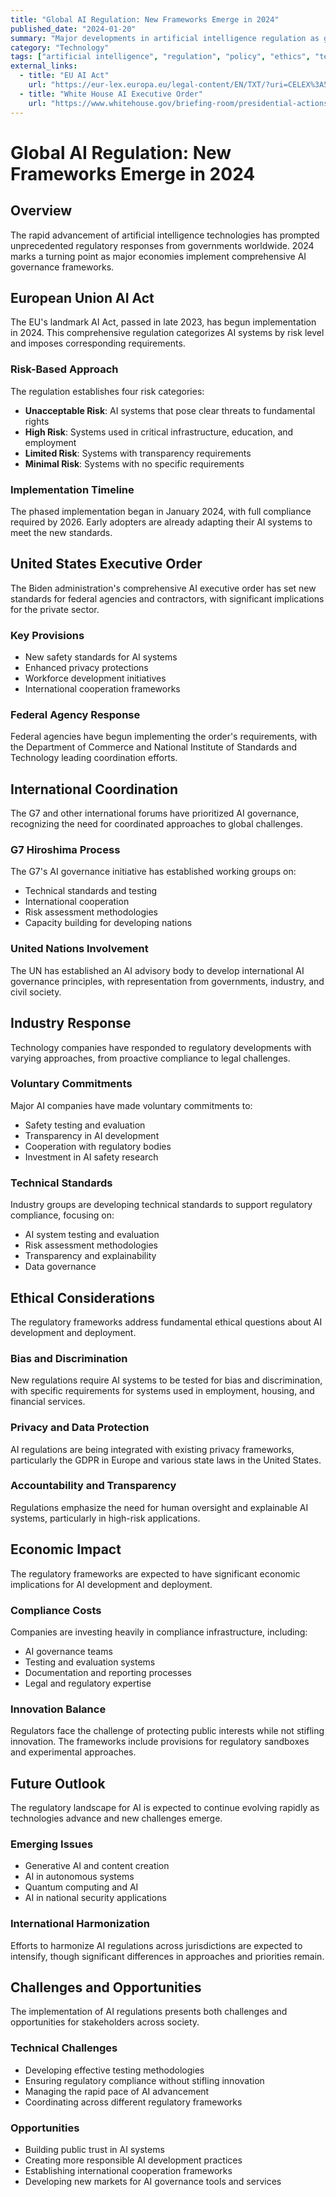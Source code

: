 ```yaml
---
title: "Global AI Regulation: New Frameworks Emerge in 2024"
published_date: "2024-01-20"
summary: "Major developments in artificial intelligence regulation as governments worldwide implement new frameworks to address AI safety and ethical concerns."
category: "Technology"
tags: ["artificial intelligence", "regulation", "policy", "ethics", "technology"]
external_links:
  - title: "EU AI Act"
    url: "https://eur-lex.europa.eu/legal-content/EN/TXT/?uri=CELEX%3A52021PC0206"
  - title: "White House AI Executive Order"
    url: "https://www.whitehouse.gov/briefing-room/presidential-actions/2023/10/30/executive-order-on-the-safe-secure-and-trustworthy-development-and-use-of-artificial-intelligence/"
---
```


# Global AI Regulation: New Frameworks Emerge in 2024

## Overview

The rapid advancement of artificial intelligence technologies has prompted unprecedented regulatory responses from governments worldwide. 2024 marks a turning point as major economies implement comprehensive AI governance frameworks.

## European Union AI Act

The EU's landmark AI Act, passed in late 2023, has begun implementation in 2024. This comprehensive regulation categorizes AI systems by risk level and imposes corresponding requirements.

### Risk-Based Approach

The regulation establishes four risk categories:
- **Unacceptable Risk**: AI systems that pose clear threats to fundamental rights
- **High Risk**: Systems used in critical infrastructure, education, and employment
- **Limited Risk**: Systems with transparency requirements
- **Minimal Risk**: Systems with no specific requirements

### Implementation Timeline

The phased implementation began in January 2024, with full compliance required by 2026. Early adopters are already adapting their AI systems to meet the new standards.

## United States Executive Order

The Biden administration's comprehensive AI executive order has set new standards for federal agencies and contractors, with significant implications for the private sector.

### Key Provisions

- New safety standards for AI systems
- Enhanced privacy protections
- Workforce development initiatives
- International cooperation frameworks

### Federal Agency Response

Federal agencies have begun implementing the order's requirements, with the Department of Commerce and National Institute of Standards and Technology leading coordination efforts.

## International Coordination

The G7 and other international forums have prioritized AI governance, recognizing the need for coordinated approaches to global challenges.

### G7 Hiroshima Process

The G7's AI governance initiative has established working groups on:
- Technical standards and testing
- International cooperation
- Risk assessment methodologies
- Capacity building for developing nations

### United Nations Involvement

The UN has established an AI advisory body to develop international AI governance principles, with representation from governments, industry, and civil society.

## Industry Response

Technology companies have responded to regulatory developments with varying approaches, from proactive compliance to legal challenges.

### Voluntary Commitments

Major AI companies have made voluntary commitments to:
- Safety testing and evaluation
- Transparency in AI development
- Cooperation with regulatory bodies
- Investment in AI safety research

### Technical Standards

Industry groups are developing technical standards to support regulatory compliance, focusing on:
- AI system testing and evaluation
- Risk assessment methodologies
- Transparency and explainability
- Data governance

## Ethical Considerations

The regulatory frameworks address fundamental ethical questions about AI development and deployment.

### Bias and Discrimination

New regulations require AI systems to be tested for bias and discrimination, with specific requirements for systems used in employment, housing, and financial services.

### Privacy and Data Protection

AI regulations are being integrated with existing privacy frameworks, particularly the GDPR in Europe and various state laws in the United States.

### Accountability and Transparency

Regulations emphasize the need for human oversight and explainable AI systems, particularly in high-risk applications.

## Economic Impact

The regulatory frameworks are expected to have significant economic implications for AI development and deployment.

### Compliance Costs

Companies are investing heavily in compliance infrastructure, including:
- AI governance teams
- Testing and evaluation systems
- Documentation and reporting processes
- Legal and regulatory expertise

### Innovation Balance

Regulators face the challenge of protecting public interests while not stifling innovation. The frameworks include provisions for regulatory sandboxes and experimental approaches.

## Future Outlook

The regulatory landscape for AI is expected to continue evolving rapidly as technologies advance and new challenges emerge.

### Emerging Issues

- Generative AI and content creation
- AI in autonomous systems
- Quantum computing and AI
- AI in national security applications

### International Harmonization

Efforts to harmonize AI regulations across jurisdictions are expected to intensify, though significant differences in approaches and priorities remain.

## Challenges and Opportunities

The implementation of AI regulations presents both challenges and opportunities for stakeholders across society.

### Technical Challenges

- Developing effective testing methodologies
- Ensuring regulatory compliance without stifling innovation
- Managing the rapid pace of AI advancement
- Coordinating across different regulatory frameworks

### Opportunities

- Building public trust in AI systems
- Creating more responsible AI development practices
- Establishing international cooperation frameworks
- Developing new markets for AI governance tools and services 